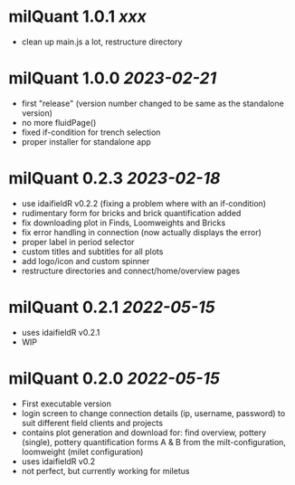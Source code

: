 # milQuant 1.0.1 _xxx_
* clean up main.js a lot, restructure directory

# milQuant 1.0.0 _2023-02-21_
* first "release" (version number changed to be same as the standalone version)
* no more fluidPage()
* fixed if-condition for trench selection
* proper installer for standalone app

# milQuant 0.2.3 _2023-02-18_

* use idaifieldR v0.2.2 (fixing a problem where with an if-condition)
* rudimentary form for bricks and brick quantification added
* fix downloading plot in Finds, Loomweights and Bricks
* fix error handling in connection (now actually displays the error)
* proper label in period selector
* custom titles and subtitles for all plots
* add logo/icon and custom spinner
* restructure directories and connect/home/overview pages

# milQuant 0.2.1 _2022-05-15_

* uses idaifieldR v0.2.1
* WIP

# milQuant 0.2.0 _2022-05-15_

* First executable version
* login screen to change connection details (ip, username, password) to suit different field clients and projects
* contains plot generation and download for: find overview, pottery (single), pottery quantification forms A & B from the milt-configuration, loomweight (milet configuration)
* uses idaifieldR v0.2
* not perfect, but currently working for miletus
